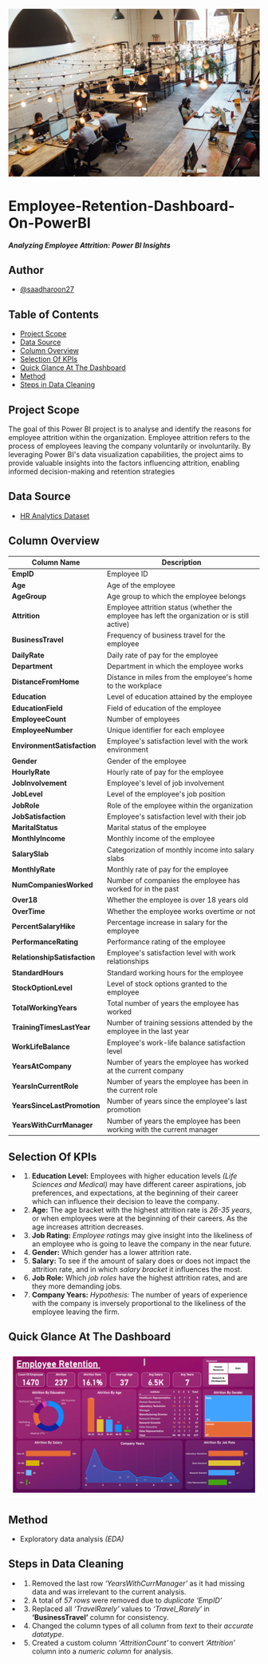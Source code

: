 ![banner](Assets/Banner.jpg)

# Employee-Retention-Dashboard-On-PowerBI
_**Analyzing Employee Attrition: Power BI Insights**_

## Author
- [@saadharoon27](https://github.com/saadharoon27)

## Table of Contents
- [Project Scope](#project-scope)
- [Data Source](#data-source)
- [Column Overview](#column-overview)
- [Selection Of KPIs](#selection-of-kpis)
- [Quick Glance At The Dashboard](#quick-glance-at-the-dashboard)
- [Method](#method)
- [Steps in Data Cleaning](steps-in-data-cleaning)

## Project Scope
The goal of this Power BI project is to analyse and identify the reasons for employee attrition within the organization. Employee attrition refers to the process of employees leaving the company voluntarily or involuntarily. By leveraging Power BI's data visualization capabilities, the project aims to provide valuable insights into the factors influencing attrition, enabling informed decision-making and retention strategies

## Data Source
- [HR Analytics Dataset](https://www.kaggle.com/datasets/saadharoon27/hr-analytics-dataset/data?select=HR_Analytics.csv)

## Column Overview
| **Column Name**     	   | **Description**     |
|-------------------	     |------------------	  |
| **EmpID**     	         | Employee ID |
| **Age**    	             | Age of the employee|
| **AgeGroup**             | Age group to which the employee belongs|
| **Attrition**     	     | Employee attrition status (whether the employee has left the organization or is still active) |
| **BusinessTravel**    	 | Frequency of business travel for the employee|
| **DailyRate**            | Daily rate of pay for the employee|
| **Department**           | Department in which the employee works             |
| **DistanceFromHome**     | Distance in miles from the employee's home to the workplace |
| **Education**            | Level of education attained by the employee        |
| **EducationField**       | Field of education of the employee                 |
| **EmployeeCount**        | Number of employees                                 |
| **EmployeeNumber**       | Unique identifier for each employee                 |
| **EnvironmentSatisfaction** | Employee's satisfaction level with the work environment |
| **Gender**               | Gender of the employee                              |
| **HourlyRate**           | Hourly rate of pay for the employee                 |
| **JobInvolvement**       | Employee's level of job involvement                 |
| **JobLevel**             | Level of the employee's job position                |
| **JobRole**              | Role of the employee within the organization       |
| **JobSatisfaction**      | Employee's satisfaction level with their job        |
| **MaritalStatus**        | Marital status of the employee                       |
| **MonthlyIncome**        | Monthly income of the employee                       |
| **SalarySlab**           | Categorization of monthly income into salary slabs  |
| **MonthlyRate**          | Monthly rate of pay for the employee                |
| **NumCompaniesWorked**   | Number of companies the employee has worked for in the past |
| **Over18**               | Whether the employee is over 18 years old           |
| **OverTime**             | Whether the employee works overtime or not         |
| **PercentSalaryHike**    | Percentage increase in salary for the employee      |
| **PerformanceRating**    | Performance rating of the employee                  |
| **RelationshipSatisfaction** | Employee's satisfaction level with work relationships |
| **StandardHours**        | Standard working hours for the employee             |
| **StockOptionLevel**     | Level of stock options granted to the employee      |
| **TotalWorkingYears**    | Total number of years the employee has worked       |
| **TrainingTimesLastYear** | Number of training sessions attended by the employee in the last year |
| **WorkLifeBalance**      | Employee's work-life balance satisfaction level    |
| **YearsAtCompany**       | Number of years the employee has worked at the current company |
| **YearsInCurrentRole**   | Number of years the employee has been in the current role |
| **YearsSinceLastPromotion** | Number of years since the employee's last promotion  |
| **YearsWithCurrManager** | Number of years the employee has been working with the current manager |


## Selection Of KPIs
- 1.	**Education Level:** Employees with higher education levels _(Life Sciences and Medical)_ may have different career aspirations, job preferences, and expectations, at the beginning of their career which can influence their decision to leave the company.
- 2.	**Age:** The age bracket with the highest attrition rate is _26-35 years_, or when employees were at the beginning of their careers. As the age increases attrition decreases.
- 3.	**Job Rating:** _Employee ratings_ may give insight into the likeliness of an employee who is going to leave the company in the near future.
- 4.	**Gender:** Which gender has a lower attrition rate.
- 5.	**Salary:** To see if the amount of salary does or does not impact the attrition rate, and in which _salary bracket_ it influences the most.
- 6.	**Job Role:** Which _job roles_ have the highest attrition rates, and are they more demanding jobs.
- 7.	**Company Years:** _Hypothesis:_ The number of years of experience with the company is inversely proportional to the likeliness of the employee leaving the firm.

## Quick Glance At The Dashboard
![dashboard](Assets/Glance.png)

## Method
- Exploratory data analysis _(EDA)_

## Steps in Data Cleaning
- 1.	Removed the last row _‘YearsWithCurrManager’_ as it had missing data and was irrelevant to the current analysis.
- 2.	A total of _57 rows_ were removed due to _duplicate ‘EmpID’_
- 3.	Replaced all _‘TravelRarely’_ values to _‘Travel_Rarely’_ in **‘BusinessTravel’** column for consistency.
- 4.	Changed the column types of all column from _text_ to their _accurate datatype_.
- 5.	Created a custom column ‘_AttritionCount’_ to convert _‘Attrition’_ column into a _numeric column_ for analysis.

